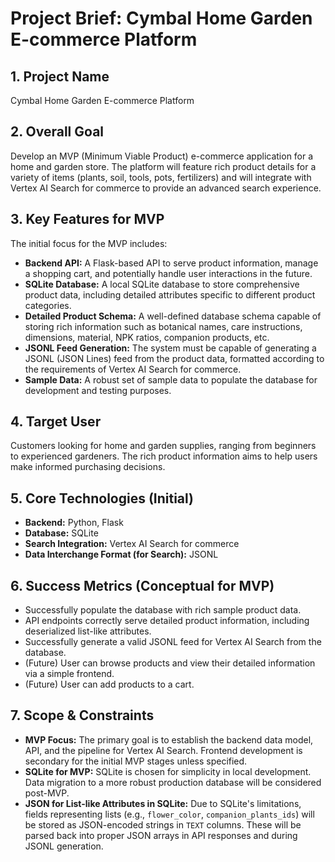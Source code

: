 # Project Brief: Cymbal Home Garden E-commerce Platform

## 1. Project Name
Cymbal Home Garden E-commerce Platform

## 2. Overall Goal
Develop an MVP (Minimum Viable Product) e-commerce application for a home and garden store. The platform will feature rich product details for a variety of items (plants, soil, tools, pots, fertilizers) and will integrate with Vertex AI Search for commerce to provide an advanced search experience.

## 3. Key Features for MVP
The initial focus for the MVP includes:
*   **Backend API:** A Flask-based API to serve product information, manage a shopping cart, and potentially handle user interactions in the future.
*   **SQLite Database:** A local SQLite database to store comprehensive product data, including detailed attributes specific to different product categories.
*   **Detailed Product Schema:** A well-defined database schema capable of storing rich information such as botanical names, care instructions, dimensions, material, NPK ratios, companion products, etc.
*   **JSONL Feed Generation:** The system must be capable of generating a JSONL (JSON Lines) feed from the product data, formatted according to the requirements of Vertex AI Search for commerce.
*   **Sample Data:** A robust set of sample data to populate the database for development and testing purposes.

## 4. Target User
Customers looking for home and garden supplies, ranging from beginners to experienced gardeners. The rich product information aims to help users make informed purchasing decisions.

## 5. Core Technologies (Initial)
*   **Backend:** Python, Flask
*   **Database:** SQLite
*   **Search Integration:** Vertex AI Search for commerce
*   **Data Interchange Format (for Search):** JSONL

## 6. Success Metrics (Conceptual for MVP)
*   Successfully populate the database with rich sample product data.
*   API endpoints correctly serve detailed product information, including deserialized list-like attributes.
*   Successfully generate a valid JSONL feed for Vertex AI Search from the database.
*   (Future) User can browse products and view their detailed information via a simple frontend.
*   (Future) User can add products to a cart.

## 7. Scope & Constraints
*   **MVP Focus:** The primary goal is to establish the backend data model, API, and the pipeline for Vertex AI Search. Frontend development is secondary for the initial MVP stages unless specified.
*   **SQLite for MVP:** SQLite is chosen for simplicity in local development. Data migration to a more robust production database will be considered post-MVP.
*   **JSON for List-like Attributes in SQLite:** Due to SQLite's limitations, fields representing lists (e.g., `flower_color`, `companion_plants_ids`) will be stored as JSON-encoded strings in `TEXT` columns. These will be parsed back into proper JSON arrays in API responses and during JSONL generation.
